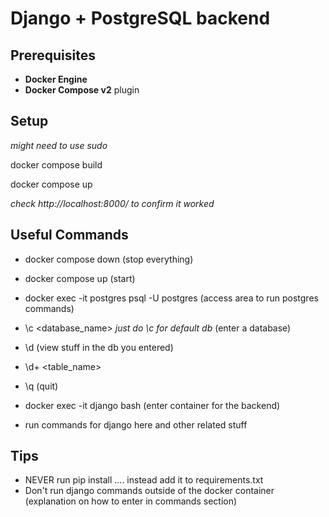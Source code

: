 # Django + PostgreSQL backend

## Prerequisites

- **Docker Engine**
- **Docker Compose v2** plugin

## Setup
*might need to use sudo*

docker compose build

docker compose up

*check http://localhost:8000/ to confirm it worked*

## Useful Commands

- docker compose down (stop everything)
- docker compose up (start)

- docker exec -it postgres psql -U postgres (access area to run postgres commands)
- \c <database_name> *just do \c for default db* (enter a database)
- \d (view stuff in the db you entered)
- \d+ <table_name>
- \q (quit)

- docker exec -it django bash (enter container for the backend)
- run commands for django here and other related stuff

## Tips
- NEVER run pip install ....   instead add it to requirements.txt
- Don't run django commands outside of the docker container (explanation on how to enter in commands section)
